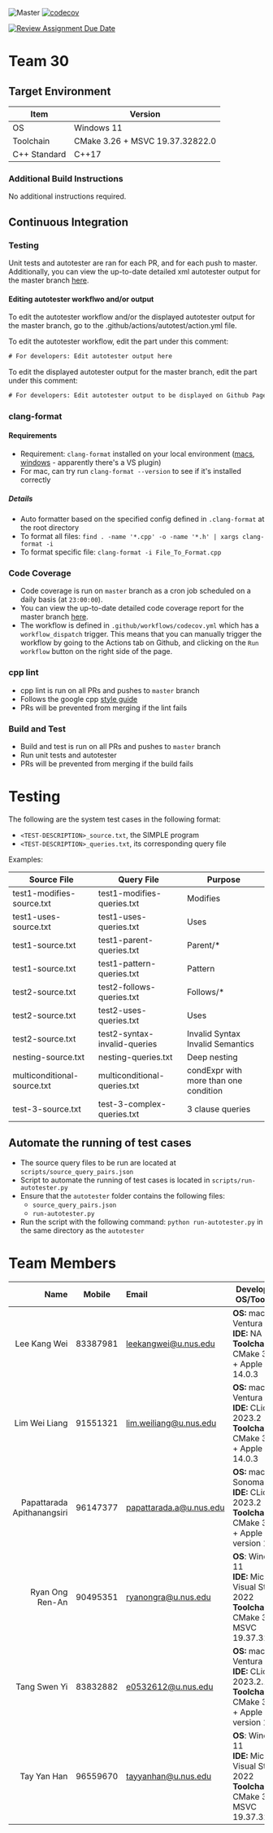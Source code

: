 ![Master](https://github.com/nus-cs3203/23s1-cp-spa-team-30/actions/workflows/master.yaml/badge.svg)
[![codecov](https://codecov.io/github/nus-cs3203/23s1-cp-spa-team-30/graph/badge.svg?token=y2ZPfE136n)](https://codecov.io/github/nus-cs3203/23s1-cp-spa-team-30)

[![Review Assignment Due Date](https://classroom.github.com/assets/deadline-readme-button-24ddc0f5d75046c5622901739e7c5dd533143b0c8e959d652212380cedb1ea36.svg)](https://classroom.github.com/a/B246QqbV)
# Team 30
## Target Environment

Item | Version
-|-
OS | Windows 11
Toolchain | CMake 3.26 + MSVC 19.37.32822.0
C++ Standard | C++17

### Additional Build Instructions

No additional instructions required.

## Continuous Integration

### Testing

Unit tests and autotester are ran for each PR, and for each push to master. Additionally, you can view the up-to-date detailed xml autotester output for the master branch [here](https://nus-cs3203.github.io/23s1-cp-spa-team-30/).

#### Editing autotester workflwo and/or output
To edit the autotester workflow and/or the displayed autotester output for the master branch, go to the .github/actions/autotest/action.yml file.

To edit the autotester workflow, edit the part under this comment:
```html
# For developers: Edit autotester output here
```

To edit the displayed autotester output for the master branch, edit the part under this comment:
```html
# For developers: Edit autotester output to be displayed on Github Pages, here
```

### clang-format
#### Requirements
- Requirement: `clang-format` installed on your local environment ([macs](https://formulae.brew.sh/formula/clang-format), [windows](https://clang.llvm.org/docs/ClangFormat.html) - apparently there's a VS plugin)
- For mac, can try run `clang-format --version` to see if it's installed correctly

##### Details
- Auto formatter based on the specified config defined in `.clang-format` at the root directory
- To format all files: `find . -name '*.cpp' -o -name '*.h' | xargs clang-format -i`
- To format specific file: `clang-format -i File_To_Format.cpp`

### Code Coverage

- Code coverage is run on `master` branch as a cron job scheduled on a daily basis (at `23:00:00`). 
- You can view the up-to-date detailed code coverage report for the master branch [here](https://app.codecov.io/github/nus-cs3203/23s1-cp-spa-team-30).
- The workflow is defined in `.github/workflows/codecov.yml` which has a `workflow_dispatch` trigger. This means that you can manually trigger the workflow by going to the Actions tab on Github, and clicking on the `Run workflow` button on the right side of the page.

### cpp lint
- cpp lint is run on all PRs and pushes to `master` branch
- Follows the google cpp [style guide](https://google.github.io/styleguide/cppguide.html)
- PRs will be prevented from merging if the lint fails

### Build and Test
- Build and test is run on all PRs and pushes to `master` branch
- Run unit tests and autotester
- PRs will be prevented from merging if the build fails

# Testing

The following are the system test cases in the following format:     
- `<TEST-DESCRIPTION>_source.txt`, the SIMPLE program
- `<TEST-DESCRIPTION>_queries.txt`, its corresponding query file

Examples:

| Source File                 | Query File                        | Purpose                                         |
|-----------------------------|-----------------------------------|-------------------------------------------------|
| test1-modifies-source.txt   | test1-modifies-queries.txt        | Modifies                                        | 
| test1-uses-source.txt         | test1-uses-queries.txt            | Uses                                            | 
| test1-source.txt            | test1-parent-queries.txt          | Parent/*                                        | 
| test1-source.txt            | test1-pattern-queries.txt         | Pattern                                         | 
| test2-source.txt            | test2-follows-queries.txt         | Follows/*                                       | 
| test2-source.txt            | test2-uses-queries.txt            | Uses                                            | 
| test2-source.txt            | test2-syntax-invalid-queries      | Invalid Syntax<br>Invalid Semantics             | 
| nesting-source.txt          | nesting-queries.txt               | Deep nesting                                    | 
| multiconditional-source.txt | multiconditional-queries.txt      | condExpr with more than one condition           | 
| test-3-source.txt           | test-3-complex-queries.txt        | 3 clause queries                                | 


## Automate the running of test cases

- The source query files to be run are located at `scripts/source_query_pairs.json`
- Script to automate the running of test cases is located in `scripts/run-autotester.py`
- Ensure that the `autotester` folder contains the following files:
    - `source_query_pairs.json`
    - `run-autotester.py`
- Run the script with the following command: `python run-autotester.py` in the same directory as the `autotester`

# Team Members

|                       Name |  Mobile  | Email                   | Development OS/Toolchain                                                                                                  |
|---------------------------:|:--------:|:------------------------|---------------------------------------------------------------------------------------------------------------------------|
|               Lee Kang Wei | 83387981 | leekangwei@u.nus.edu    | **OS:** macOS Ventura 13.2.1 <br/> **IDE:** NA <br/> **Toolchain:** CMake 3.27.6 + Apple clang 14.0.3                     |
|              Lim Wei Liang | 91551321 | lim.weiliang@u.nus.edu  | **OS:** macOS Ventura 13.5.2 <br/> **IDE:** CLion 2023.2 <br/> **Toolchain:** CMake 3.26.4 + Apple clang 14.0.3           |
| Papattarada Apithanangsiri | 96147377 | papattarada.a@u.nus.edu | **OS:** macOS Sonoma 14.0 <br/> **IDE:** CLion 2023.2 <br/> **Toolchain:** CMake 3.27.4 + Apple clang version 15.0.0      |
|            Ryan Ong Ren-An | 90495351 | ryanongra@u.nus.edu     | **OS**: Windows 11 <br/> **IDE:** Microsoft Visual Studio 2022 <br/> **Toolchain:** CMake 3.26 + MSVC 19.37.32822.0       |
|               Tang Swen Yi | 83832882 | e0532612@u.nus.edu      | **OS:** macOS Ventura 13.4.1 <br/> **IDE:** CLion 2023.2.1 <br/> **Toolchain:** CMake 3.26.3 + Apple clang version 14.0.3 |
|                Tay Yan Han | 96559670 | tayyanhan@u.nus.edu     | **OS**: Windows 11 <br/> **IDE:** Microsoft Visual Studio 2022 <br/> **Toolchain:** CMake 3.26 + MSVC 19.37.32822.0       |
